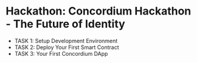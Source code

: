# Hackathon: Concordium Hackathon - The Future of Identity

* TASK 1: Setup Development Environment
* TASK 2: Deploy Your First Smart Contract
* TASK 3: Your First Concordium DApp